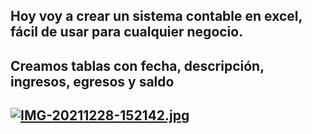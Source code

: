 ## Hoy voy a crear un sistema contable en excel, fácil de usar para cualquier negocio.
## Creamos tablas con fecha, descripción, ingresos, egresos y saldo
## [![IMG-20211228-152142.jpg](https://i.postimg.cc/qRCWW81C/IMG-20211228-152142.jpg)](https://postimg.cc/mzBdHFfb)
